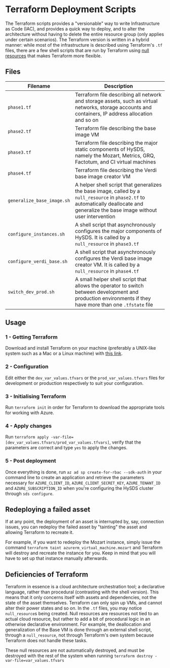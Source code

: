 # Terraform Deployment Scripts

The Terraform scripts provides a "versionable" way to write Infrastructure as Code (IAC), and provides a quick way to deploy, and to alter the architecture without having to delete the entire resource group (only applies under certain scenarios). The Terraform version is written in a hybrid manner: while most of the infrastructure is described using Terraform's `.tf` files, there are a few shell scripts that are run by Terraform using [null resources](https://www.terraform.io/docs/provisioners/null_resource.html) that makes Terraform more flexible.

## Files

| Filename | Description |
|----------------------------|---------------------------------------------------------------------------------------------------------------------------------------------------------------------------------------|
| `phase1.tf` | Terraform file describing all network and storage assets, such as virtual networks, storage accounts and containers, IP address allocation and so on |
| `phase2.tf` | Terraform file describing the base image VM |
| `phase3.tf` | Terraform file describing the major static components of HySDS, namely the Mozart, Metrics, GRQ, Factotum, and CI virtual machines |
| `phase4.tf` | Terraform file describing the Verdi base image creator VM |
| `generalize_base_image.sh` | A helper shell script that generalizes the base image, called by a `null_resource` in `phase2.tf` to automatically deallocate and generalize the base image without user intervention |
| `configure_instances.sh` | A shell script that asynchronously configures the major components of HySDS. It is called by a `null_resource` in `phase3.tf` |
| `configure_verdi_base.sh` | A shell script that asynchronously configures the Verdi base image creator VM. It is called by a `null_resource` in `phase4.tf` |
| `switch_dev_prod.sh` | A small helper shell script that allows the operator to switch between development and production environments if they have more than one `.tfstate` file |

## Usage

### 1 - Getting Terraform

Download and install Terraform on your machine (preferably a UNIX-like system such as a Mac or a Linux machine) with [this link](https://www.terraform.io/downloads.html).

### 2 - Configuration

Edit either the `dev_var_values.tfvars` or the `prod_var_values.tfvars` files for development or production respectively to suit your configuration.

### 3 - Initialising Terraform

Run `terraform init` in order for Terraform to download the appropriate tools for working with Azure.

### 4 - Apply changes

Run `terraform apply -var-file=[dev_var_values.tfvars/prod_var_values.tfvars]`, verify that the parameters are correct and type `yes` to apply the changes.

### 5 - Post deployment

Once everything is done, run `az ad sp create-for-rbac --sdk-auth` in your command line to create an application and retrieve the parameters necessary for `AZURE_CLIENT_ID`, `AZURE_CLIENT_SECRET_KEY`, `AZURE_TENANT_ID` and `AZURE_SUBSCRIPTION_ID` when you're configuring the HySDS cluster through `sds configure`.

## Redeploying a failed asset

If at any point, the deployment of an asset is interrupted by, say, connection issues, you can redeploy the failed asset by "tainting" the asset and allowing Terraform to recreate it.

For example, if you want to redeploy the Mozart instance, simply issue the command `terraform taint azurerm_virtual_machine.mozart` and Terraform will destroy and recreate the instance for you. Keep in mind that you will have to set up that instance manually afterwards.

## Deficiencies of Terraform

Terraform in essence is a cloud architecture orchestration tool; a declarative language, rather than procedural (contrasting with the shell version). This means that it only concerns itself with assets and dependencies, not the state of the asset themselves. Terraform can only spin up VMs, and cannot alter their power states and so on. In the `.tf` files, you may notice `null_resource`s being created. Null resources are resources not tied to an actual cloud resource, but rather to add a bit of procedural logic in an otherwise declarative environment. For example, the deallocation and generalization of the Base VM is done through an external shell script, through a `null_resource`, not through Terraform's own system because Terraform does not handle these tasks.

These null resources are not automatically destroyed, and must be destroyed with the rest of the system when running `terraform destroy -var-file=var_values.tfvars`
